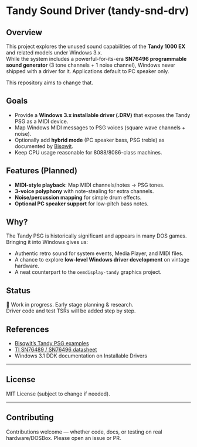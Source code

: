 # Tandy Sound Driver (tandy-snd-drv)

## Overview
This project explores the unused sound capabilities of the **Tandy 1000 EX** and related models under Windows 3.x.  
While the system includes a powerful-for-its-era **SN76496 programmable sound generator** (3 tone channels + 1 noise channel), Windows never shipped with a driver for it. Applications default to PC speaker only.

This repository aims to change that.

## Goals
- Provide a **Windows 3.x installable driver (.DRV)** that exposes the Tandy PSG as a MIDI device.  
- Map Windows MIDI messages to PSG voices (square wave channels + noise).  
- Optionally add **hybrid mode** (PC speaker bass, PSG treble) as documented by [Bisqwit](https://bisqwit.iki.fi/jutut/kuvat/programming_examples/tandysnd.html).  
- Keep CPU usage reasonable for 8088/8086-class machines.

## Features (Planned)
- **MIDI-style playback**: Map MIDI channels/notes → PSG tones.  
- **3-voice polyphony** with note-stealing for extra channels.  
- **Noise/percussion mapping** for simple drum effects.  
- **Optional PC speaker support** for low-pitch bass notes.  

## Why?
The Tandy PSG is historically significant and appears in many DOS games. Bringing it into Windows gives us:  
- Authentic retro sound for system events, Media Player, and MIDI files.  
- A chance to explore **low-level Windows driver development** on vintage hardware.  
- A neat counterpart to the `oemdisplay-tandy` graphics project.

## Status
🚧 Work in progress. Early stage planning & research.  
Driver code and test TSRs will be added step by step.

## References
- [Bisqwit’s Tandy PSG examples](https://bisqwit.iki.fi/jutut/kuvat/programming_examples/tandysnd.html)  
- [TI SN76489 / SN76496 datasheet](https://www.smspower.org/Development/SN76489)  
- Windows 3.1 DDK documentation on Installable Drivers  

---

## License
MIT License (subject to change if needed).

---

## Contributing
Contributions welcome — whether code, docs, or testing on real hardware/DOSBox. Please open an issue or PR.

